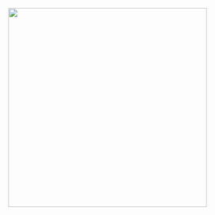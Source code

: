 <img src='https://user-images.githubusercontent.com/Screenshot_20220414_231427.png' height='400'></img>
